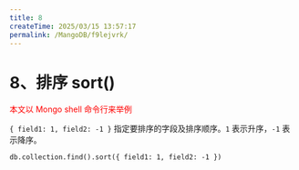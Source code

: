 ```yaml
---
title: 8
createTime: 2025/03/15 13:57:17
permalink: /MangoDB/f9lejvrk/
---
```

# 8、排序 sort()

<font color='red'>本文以 Mongo shell 命令行来举例</font>

`{ field1: 1, field2: -1 }` 指定要排序的字段及排序顺序。`1` 表示升序，`-1` 表示降序。

```
db.collection.find().sort({ field1: 1, field2: -1 })
```
